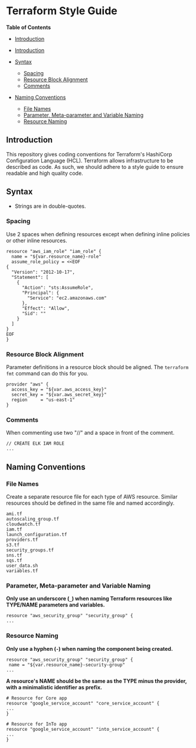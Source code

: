 # Terraform Style Guide

**Table of Contents**

<!-- START doctoc generated TOC please keep comment here to allow auto update -->
<!-- DON'T EDIT THIS SECTION, INSTEAD RE-RUN doctoc TO UPDATE -->
- [Introduction](#introduction)

- [Introduction](#introduction)
- [Syntax](#syntax)
  - [Spacing](#spacing)
  - [Resource Block Alignment](#resource-block-alignment)
  - [Comments](#comments)
- [Naming Conventions](#naming-conventions)
  - [File Names](#file-names)
  - [Parameter, Meta-parameter and Variable Naming](#parameter-meta-parameter-and-variable-naming)
  - [Resource Naming](#resource-naming)

<!-- END doctoc generated TOC please keep comment here to allow auto update -->

## Introduction

This repository gives coding conventions for Terraform's HashiCorp Configuration Language (HCL). Terraform allows infrastructure to be described as code. As such, we should adhere to a style guide to ensure readable and high quality code.

## Syntax

- Strings are in double-quotes.

### Spacing

Use 2 spaces when defining resources except when defining inline policies or other inline resources.

```
resource "aws_iam_role" "iam_role" {
  name = "${var.resource_name}-role"
  assume_role_policy = <<EOF
{
  "Version": "2012-10-17",
  "Statement": [
    {
      "Action": "sts:AssumeRole",
      "Principal": {
        "Service": "ec2.amazonaws.com"
      },
      "Effect": "Allow",
      "Sid": ""
    }
  ]
}
EOF
}
```

### Resource Block Alignment

Parameter definitions in a resource block should be aligned. The `terraform fmt` command can do this for you.

```
provider "aws" {
  access_key = "${var.aws_access_key}"
  secret_key = "${var.aws_secret_key}"
  region     = "us-east-1"
}
```


### Comments

When commenting use two "//" and a space in front of the comment.

```
// CREATE ELK IAM ROLE 
...
```

## Naming Conventions

### File Names

Create a separate resource file for each type of AWS resource. Similar resources should be defined in the same file and named accordingly.

```
ami.tf
autoscaling_group.tf
cloudwatch.tf
iam.tf
launch_configuration.tf
providers.tf
s3.tf
security_groups.tf
sns.tf
sqs.tf
user_data.sh
variables.tf
```

### Parameter, Meta-parameter and Variable Naming

 __Only use an underscore (`_`) when naming Terraform resources like TYPE/NAME parameters and variables.__
 
 ```
resource "aws_security_group" "security_group" {
...
```

### Resource Naming

__Only use a hyphen (`-`) when naming the component being created.__

 ```
resource "aws_security_group" "security_group" {
  name = "${var.resource_name}-security-group"
...
```

__A resource's NAME should be the same as the TYPE minus the provider, with a minimalistic identifier as prefix.__

```
# Resource for Core app
resource "google_service_account" "core_service_account" {
...
}

# Resource for InTo app
resource "google_service_account" "into_service_account" {
...
}
```
